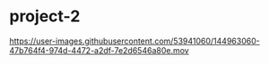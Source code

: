 # project-2



https://user-images.githubusercontent.com/53941060/144963060-47b764f4-974d-4472-a2df-7e2d6546a80e.mov

